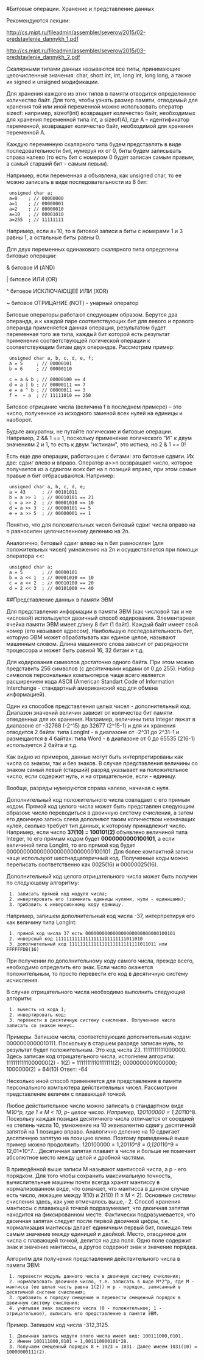 #Битовые операции. Хранение и представление данных

Рекомендуются лекции:

http://cs.mipt.ru/fileadmin/assembler/severov/2015/02-predstavlenie_dannykh_1.pdf

http://cs.mipt.ru/fileadmin/assembler/severov/2015/03-predstavlenie_dannykh_2.pdf

Скалярными типами данных называются все типы, принимающие целочисленные значения: char, short int, int, long int, long long, а также их signed и unsigned модификации.

Для хранения каждого из этих типов в памяти отводится определенное количество байт. 
Для того, чтобы узнать размер памяти, отводимый для хранения той или иной переменной можно использовать оператор sizeof: например, sizeof(int) возвращает количество байт, необходимых для хранения переменной типа int, а sizeof(A), где A – идентификатор переменной, возвращает количество байт, необходимой для хранения переменной A.

Каждую переменную скалярного типа будем представлять в виде последовательности бит, нумеруя их от 0, биты будем записывать справа налево (то есть бит с номером 0 будет записан самым правым, а самый старший бит – самым левым).

Например, если переменная a объявлена, как unsigned char, то ее можно записать в виде последовательности из 8 бит:

     unsigned char a;
     a=0    ; // 00000000
     a=1    ; // 00000001
     a=2    ; // 00000010
     a=10   ; // 00001010
     a=255  ; // 11111111

Например, если a=10, то в битовой записи a биты с номерами 1 и 3 равны 1, а остальные биты равны 0.

Для двух переменных одинакового скалярного типа определены битовые операции:

& битовое И (AND)

| битовое ИЛИ (OR)

^ битовое ИСКЛЮЧАЮЩЕЕ ИЛИ (XOR)

~ битовое ОТРИЦАНИЕ (NOT) - унарный оператор

Битовые операторы работают следующим образом. Берутся два операнда, и к каждой паре соответствующих бит для левого и правого операнда применяется данная операция, результатом будет переменная того же типа, каждый бит которой есть результат применения соответствующей логической операции к соответствующим битам двух операндов. Рассмотрим пример:

     unsigned char a, b, c, d, e, f;
     a = 5     ; // 00000101
     b = 6     ; // 00000110
     
     c = a & b ; // 00000100 == 4
     d = a | b ; // 00000111 == 7
     e = a ^ b ; // 00000011 == 3
     f =  ~ a  ; // 11111010 == 250
Битовое отрицание числа (величина f в последнем примере) – это число, полученное из исходного заменой всех нулей на единицы и наоборот.

Будьте аккуратны, не путайте логические и битовые операции. Например, 2 && 1 == 1, поскольку применение логического "И" к двум значениям 2 и 1, то есть к двум "истинам", это истина, но 2 & 1 == 0!

Есть еще две операции, работающие с битами: это битовые сдвиги. Их две: сдвиг влево и вправо. Оператор a>>n возвращает число, которое получается из a сдвигом всех бит на n позиций вправо, при этом самые правые n бит отбрасываются. Например:

     unsigned char a, b, c, d, e;
     a = 43      ; // 00101011
     b = a >> 1  ; // 00010101 == 21
     c = a >> 2  ; // 00001010 == 10
     d = a >> 3  ; // 00000101 == 5
     e = a >> 5  ; // 00000001 == 1
Понятно, что для положительных чисел битовый сдвиг числа вправо на n равносилен целочисленному делению на 2n.

Аналогично, битовый сдвиг влево на n бит равносилен (для положительных чисел) умножению на 2n и осуществляется при помощи оператора <<:

     unsigned char a;
     a = 5       ; // 00000101
     b = a << 1  ; // 00001010 == 10
     c = a << 2  ; // 00010100 == 20
     d = 2 << 3  ; // 00101000 == 40

##Представление данных в памяти ЭВМ

Для представления информации в памяти ЭВМ (как числовой так и не числовой) используется двоичный способ кодирования.
Элементарная ячейка памяти ЭВМ имеет длину 8 бит (1 байт). 
Каждый байт имеет свой номер (его называют адресом). 
Наибольшую последовательность бит, которую ЭВМ может обрабатывать как единое целое, называют машинным словом.
Длина машинного слова зависит от разрядности процессора и может быть равной 16, 32 битам и т.д.

Для кодирования символов достаточно одного байта.
При этом можно представить 256 символов (с десятичными кодами от 0 до 255).
Набор символов персональных компьютеров чаще всего является расширением кода ASCII (American Standart Code of Information Interchange - стандартный американский код для обмена информацией).

Один из способов представления целых чисел - дополнительный код. Диапазон значений величин зависит от количества бит памяти отведенных для их хранения. Например, величины типа Integer лежат в диапазоне от
-32768 (-2^15) до 32677 (2^15-1) и для их хранения отводится 2 байта: типа LongInt - в диапазоне от -2^31 до 2^31-1 и размещаются в 4 байтах: типа Word - в диапазоне от 0 до 65535 (216-1) используется 2 байта и т.д.

Как видно из примеров, данные могут быть интерпретированы как числа со знаком, так и без знаков. 
В случае представления величины со знаком самый левый (старший) разряд указывает на положительное число, если содержит нуль, и на отрицательное, если - единицу.

Вообще, разряды нумеруются справа налево, начиная с нуля.

Дополнительный код положительного числа совпадает с его прямым кодом.
Прямой код целого числа может быть представлен следующим образом: число переводиться в двоичную систему счисления, а затем его двоичную запись слева дополняют таким количеством незначащих нулей, сколько требует тип данных, к которому принадлежит число. 
Например, если число **37(10) = 100101(2)** объявлено величиной типа Integer, то его прямым кодом будет **0000000000100101**, а если величиной типа LongInt, то его прямой код будет 00000000000000000000000000100101.
Для более компактной записи чаще используют шестнадцатеричный код.
Полученные коды можно переписать соответственно как 0025(16) и 00000025(16).

Дополнительный код целого отрицательного числа может быть получен по следующему алгоритму:

     1. записать прямой код модуля числа;
     2. инвертировать его (заменить единицы нулями, нули - единицами);
     3. прибавить к инверсионному коду единицу.

Например, запишем дополнительный код числа -37, интерпретируя его как величину типа LongInt:

     1. прямой код числа 37 есть 000000000000000000000000000100101
     2. инверсный код 11111111111111111111111111011010
     3. дополнительный код 11111111111111111111111111011011 или FFFFFFDB(16)
     
При получении по дополнительному коду самого числа, прежде всего, необходимо определить его знак.
Если число окажется положительным, то просто перевести его код в десятичную систему исчисления. 

В случае отрицательного числа необходимо выполнить следующий алгоритм:

     1. вычесть из кода 1;
     2. инвертировать код;
     3. перевести в десятичную систему счисления. Полученное число записать со знаком минус.

Примеры. Запишем числа, соответствующие дополнительным кодам:
0000000000010111.
Поскольку в старшем разряде записан нуль, то результат будет положительным. Это код числа 23.
1111111111000000.
Здесь записан код отрицательного числа, исполняем алгоритм:
1111111111000000(2) - 1(2) = 1111111110111111(2);
0000000001000000;
1000000(2) = 64(10)
Ответ: -64

Несколько иной способ применяется для представления в памяти персонального компьютера действительных чисел. Рассмотрим представление величин с плавающей точкой.

Любое действительное число можно записать в стандартном виде M*10^p, где 1 ≤ M < 10, р- целое число. 
Например, 120100000 = 1,201*10^8. 
Поскольку каждая позиция десятичного числа отличается от соседней на степень числа 10, умножение на 10 эквивалентно сдвигу десятичной запятой на 1 позицию вправо.
Аналогично деление на 10 сдвигает десятичную запятую на позицию влево. 
Поэтому приведенный выше пример можно продолжить: 120100000 = 1,201*10^8 = 0,1201*10^9 = 12,01*10^7... Десятичная запятая плавает в числе и больше не помечает абсолютное место между целой и дробной частями.

В приведённой выше записи М называют мантиссой числа, а р - его порядком. 
Для того чтобы сохранить максимальную точность, вычислительные машины почти всегда хранят мантиссу в нормализованном виде, что означает, что мантисса в данном случае есть число, лежащее между 1(10) и 2(10) (1 ≤ М < 2). 
Основные системы счисления здесь, как уже отмечалось выше,- 2. 
Способ хранения мантиссы с плавающей точкой подразумевает, что двоичная запятая находится на фиксированном месте.
Фактически подразумевается, что двоичная запятая следует после первой двоичной цифры, т.е. нормализация мантиссы делает единичным первый бит, помещая тем самым значение между единицей и двойкой. 
Место, отводимое для числа с плавающей точкой, делится на два поля. 
Одно поле содержит знак и значение мантиссы, а другое содержит знак и значение порядка.

Алгоритм для получения представления действительного числа в памяти ЭВМ:

     1. перевести модуль данного числа в двоичную систему счисления;
     2. нормализовать двоичное число, т.е. записать в виде М*2^p, где М - мантисса (ее целая часть равна 1(2)) и р - порядок, записанный в десятичной системе счисления;
     3. прибавить к порядку смещение и перевести смещенный порядок в двоичную систему счисления;
     4. учитывая знак заданного числа (0 - положительное; 1 - отрицательное), выписать его представление в памяти ЭВМ.

Пример. Запишем код числа -312,3125.

     1. Двоичная запись модуля этого числа имеет вид: 100111000,0101.
     2. Имеем 100111000,0101 = 1,001110000101*28.
     3. Получаем смещенный порядок 8 + 1023 = 1031. Далее имеем 1031(10) = 10000000111(2).
